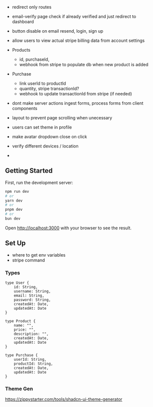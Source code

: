 - redirect only routes
- email-verify page check if already verified and just redirect to dashboard
- button disable on email resend, login, sign up

- allow users to view actual stripe billing data from account settings

- Products

  - id, purchaseId,
  - webhook from stripe to populate db when new product is added

- Purchase

  - link userId to productId
  - quantity, stripe transactionId?
  - webhook to update transactionId from stripe (if needed)

- dont make server actions ingest forms, process forms from client components
- layout to prevent page scrolling when unecessary
- users can set theme in profile
- make avatar dropdown close on click

- verify different devices / location
-

## Getting Started

First, run the development server:

```bash
npm run dev
# or
yarn dev
# or
pnpm dev
# or
bun dev
```

Open [http://localhost:3000](http://localhost:3000) with your browser to see the result.

## Set Up

- where to get env variables
- stripe command

### Types

```
type User {
    id: String,
    username: String,
    email: String,
    password: String,
    createdAt: Date,
    updatedAt: Date
}

type Product {
    name: "",
    price: "",
    description: "",
    createdAt: Date,
    updatedAt: Date
}

type Purchase {
    userId: String,
    productId: String,
    createdAt: Date,
    updatedAt: Date
}
```

### Theme Gen

https://zippystarter.com/tools/shadcn-ui-theme-generator
